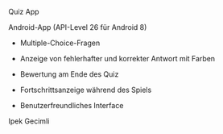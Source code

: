 Quiz App 


Android-App (API-Level 26 für Android 8) 

- Multiple-Choice-Fragen

- Anzeige von fehlerhafter und korrekter Antwort mit Farben

- Bewertung am Ende des Quiz

- Fortschrittsanzeige während des Spiels

- Benutzerfreundliches Interface


Ipek Gecimli
